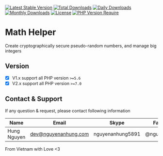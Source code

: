 [![Latest Stable Version](https://img.shields.io/packagist/v/nguyenanhung/math-helper.svg?style=flat-square)](https://packagist.org/packages/nguyenanhung/math-helper)
[![Total Downloads](https://img.shields.io/packagist/dt/nguyenanhung/math-helper.svg?style=flat-square)](https://packagist.org/packages/nguyenanhung/math-helper)
[![Daily Downloads](https://img.shields.io/packagist/dd/nguyenanhung/math-helper.svg?style=flat-square)](https://packagist.org/packages/nguyenanhung/math-helper)
[![Monthly Downloads](https://img.shields.io/packagist/dm/nguyenanhung/math-helper.svg?style=flat-square)](https://packagist.org/packages/nguyenanhung/math-helper)
[![License](https://img.shields.io/packagist/l/nguyenanhung/math-helper.svg?style=flat-square)](https://packagist.org/packages/nguyenanhung/math-helper)
[![PHP Version Require](https://img.shields.io/packagist/dependency-v/nguyenanhung/math-helper/php)](https://packagist.org/packages/nguyenanhung/math-helper)

# Math Helper

Create cryptographically secure pseudo-random numbers, and manage big integers

## Version

- [x] V1.x support all PHP version `>=5.6`
- [x] V2.x support all PHP version `>=7.0`

## Contact & Support

If any question & request, please contact following information

| Name        | Email                | Skype            | Facebook      |
| ----------- | -------------------- | ---------------- | ------------- |
| Hung Nguyen | dev@nguyenanhung.com | nguyenanhung5891 | @nguyenanhung |

From Vietnam with Love <3
